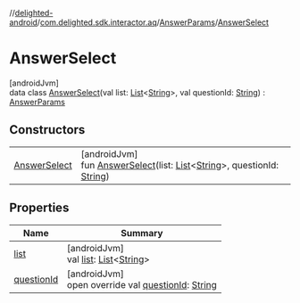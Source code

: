 //[delighted-android](../../../../index.md)/[com.delighted.sdk.interactor.aq](../../index.md)/[AnswerParams](../index.md)/[AnswerSelect](index.md)

# AnswerSelect

[androidJvm]\
data class [AnswerSelect](index.md)(val list: [List](https://kotlinlang.org/api/latest/jvm/stdlib/kotlin.collections/-list/index.html)&lt;[String](https://kotlinlang.org/api/latest/jvm/stdlib/kotlin/-string/index.html)&gt;, val questionId: [String](https://kotlinlang.org/api/latest/jvm/stdlib/kotlin/-string/index.html)) : [AnswerParams](../index.md)

## Constructors

| | |
|---|---|
| [AnswerSelect](-answer-select.md) | [androidJvm]<br>fun [AnswerSelect](-answer-select.md)(list: [List](https://kotlinlang.org/api/latest/jvm/stdlib/kotlin.collections/-list/index.html)&lt;[String](https://kotlinlang.org/api/latest/jvm/stdlib/kotlin/-string/index.html)&gt;, questionId: [String](https://kotlinlang.org/api/latest/jvm/stdlib/kotlin/-string/index.html)) |

## Properties

| Name | Summary |
|---|---|
| [list](list.md) | [androidJvm]<br>val [list](list.md): [List](https://kotlinlang.org/api/latest/jvm/stdlib/kotlin.collections/-list/index.html)&lt;[String](https://kotlinlang.org/api/latest/jvm/stdlib/kotlin/-string/index.html)&gt; |
| [questionId](question-id.md) | [androidJvm]<br>open override val [questionId](question-id.md): [String](https://kotlinlang.org/api/latest/jvm/stdlib/kotlin/-string/index.html) |
